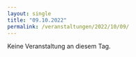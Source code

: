 ```yaml
---
layout: single
title: "09.10.2022"
permalink: /veranstaltungen/2022/10/09/
---
```


Keine Veranstaltung an diesem Tag.
